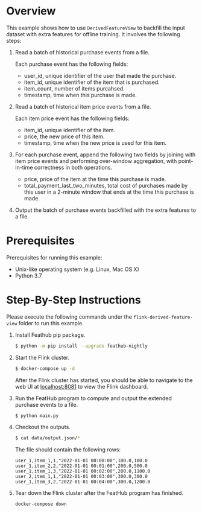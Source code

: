 # Overview

This example shows how to use `DerivedFeatureView` to backfill the input dataset
with extra features for offline training. It involves the following steps:

1. Read a batch of historical purchase events from a file.

   Each purchase event has the following fields:
   - user_id, unique identifier of the user that made the purchase.
   - item_id, unique identifier of the item that is purchased.
   - item_count, number of items purcahsed.
   - timestamp, time when this purchase is made.

2. Read a batch of historical item price events from a file.

   Each item price event has the following fields:
   - item_id, unique identifier of the item.
   - price, the new price of this item.
   - timestamp, time when the new price is used for this item.

3. For each purchase event, append the following two fields by joining with item
   price events and performing over-window aggregation, with point-in-time
   correctness in both operations.

   - price, price of the item at the time this purchase is made.
   - total_payment_last_two_minutes, total cost of purchases made by this
     user in a 2-minute window that ends at the time this purchase is made.

4. Output the batch of purchase events backfilled with the extra features to a
   file.


# Prerequisites

Prerequisites for running this example:
- Unix-like operating system (e.g. Linux, Mac OS X)
- Python 3.7

# Step-By-Step Instructions

Please execute the following commands under the `flink-derived-feature-view`
folder to run this example.

1. Install Feathub pip package.

   ```bash
   $ python -m pip install --upgrade feathub-nightly
   ```

2. Start the Flink cluster.

   ```bash
   $ docker-compose up -d
   ```

   After the Flink cluster has started, you should be able to navigate to the
   web UI at [localhost:8081](http://localhost:8081) to view the Flink dashboard.

3. Run the FeatHub program to compute and output the extended purchase events to
   a file.

   ```bash
   $ python main.py
   ```

4. Checkout the outputs.

   ```bash
   $ cat data/output.json/*
   ```

   The file should contain the following rows:

   ```
   user_1,item_1,1,"2022-01-01 00:00:00",100.0,100.0
   user_1,item_2,2,"2022-01-01 00:01:00",200.0,500.0
   user_1,item_1,3,"2022-01-01 00:02:00",200.0,1100.0
   user_2,item_1,1,"2022-01-01 00:03:00",300.0,300.0
   user_1,item_3,2,"2022-01-01 00:04:00",300.0,1200.0
   ```

5. Tear down the Flink cluster after the FeatHub program has finished.

   ```bash
   docker-compose down
   ```
